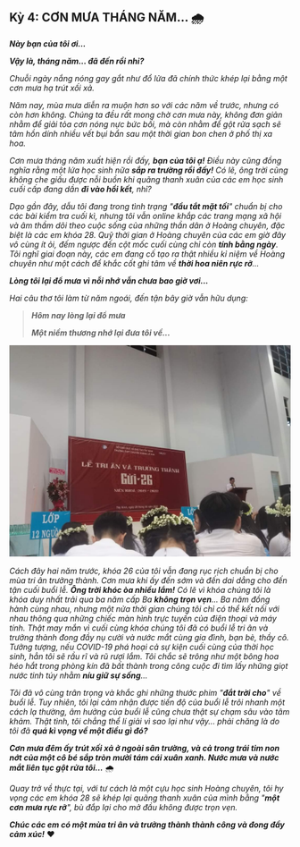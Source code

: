 ## Kỳ 4: CƠN MƯA THÁNG NĂM... 🌧

**_Này bạn của tôi ơi..._**

**_Vậy là, tháng năm... đã đến rồi nhỉ?_**

_Chuỗi ngày nắng nóng gay gắt như đổ lửa đã chính thức khép lại bằng một cơn mưa hạ trút xối xả._

_Năm nay, mùa mưa diễn ra muộn hơn so với các năm về trước, nhưng có còn hơn không. Chúng ta đều rất mong chờ cơn mưa này, không đơn giản nhằm để giải tỏa cơn nóng nực bức bối, mà còn nhằm để gột rửa sạch sẽ tâm hồn dính nhiều vết bụi bẩn sau một thời gian bon chen ở phố thị xa hoa._

_Cơn mưa tháng năm xuất hiện rồi đấy, **bạn của tôi ạ!** Điều này cũng đồng nghĩa rằng một lứa học sinh nữa **sắp ra trường rồi đấy!** Có lẽ, ông trời cũng không che giấu được nỗi buồn khi quãng thanh xuân của các em học sinh cuối cấp đang dần **đi vào hồi kết**, nhỉ?_

_Dạo gần đây, dẫu tôi đang trong tình trạng "**đầu tắt mặt tối**" chuẩn bị cho các bài kiểm tra cuối kì, nhưng tôi vẫn online khắp các trang mạng xã hội và âm thầm dõi theo cuộc sống của những thần dân ở Hoàng chuyên, đặc biệt là các em khóa 28. Quỹ thời gian ở Hoàng chuyên của các em giờ đây vô cùng ít ỏi, đếm ngược đến cột mốc cuối cùng chỉ còn **tính bằng ngày**. Tôi nghĩ giai đoạn này, các em đang cố tạo ra thật nhiều kỉ niệm về Hoàng chuyên như một cách để khắc cốt ghi tâm về **thời hoa niên rực rỡ**..._

**_Lòng tôi lại đổ mưa vì nỗi nhớ vẫn chưa bao giờ vơi..._**

_Hai câu thơ tôi làm từ năm ngoái, đến tận bây giờ vẫn hữu dụng:_

> **_Hôm nay lòng lại đổ mưa_**
>
> **_Một niềm thương nhớ lại đưa tôi về..._**

![GrownUp](../../../../public/images/posts/2023/11-11-HLK-MyYouth-2023-Spec/image5.jpg)

_Cách đây hai năm trước, khóa 26 của tôi vẫn đang rục rịch chuẩn bị cho mùa tri ân trưởng thành. Cơn mưa khi ấy đến sớm và đến dai dẳng cho đến tận cuối buổi lễ. **Ông trời khóc òa nhiều lắm!** Có lẽ vì khóa chúng tôi là khóa duy nhất trải qua ba năm cấp Ba **không trọn vẹn**... Ba năm đồng hành cùng nhau, nhưng một nửa thời gian chúng tôi chỉ có thể kết nối với nhau thông qua những chiếc màn hình trực tuyến của điện thoại và máy tính. Thật may mắn vì cuối cùng khóa chúng tôi đã có buổi lễ tri ân và trưởng thành đong đầy nụ cười và nước mắt cùng gia đình, bạn bè, thầy cô. Tưởng tượng, nếu COVID-19 phá hoại cả sự kiện cuối cùng của thời học sinh, hẳn tôi sẽ rầu rĩ và rũ rượi lắm. Tôi chắc sẽ trông như một bông hoa héo hắt trong phòng kín đã bất thành trong công cuộc đi tìm lấy những giọt nước tinh túy nhằm **níu giữ sự sống**..._

_Tôi đã vô cùng trân trọng và khắc ghi những thước phim "**đắt trời cho**" về buổi lễ. Tuy nhiên, tôi lại cảm nhận được tiến độ của buổi lễ trôi nhanh một cách lạ thường, âm hưởng của buổi lễ cũng chưa thật sự chạm sâu vào tâm khảm. Thật tình, tôi chẳng thể lí giải vì sao lại như vậy... phải chăng là do tôi đã **quá kì vọng về một điều gì đó?**_

**_Cơn mưa đêm ấy trút xối xả ở ngoài sân trường, và cả trong trái tim non nớt của một cô bé sắp tròn mười tám cái xuân xanh. Nước mưa và nước mắt liên tục gột rửa tôi..._** 🌧

_Quay trở về thực tại, với tư cách là một cựu học sinh Hoàng chuyên, tôi hy vọng các em khóa 28 sẽ khép lại quãng thanh xuân của mình bằng "**một cơn mưa rực rỡ**", bù đắp lại cho mở đầu không được trọn vẹn._

**_Chúc các em có một mùa tri ân và trưởng thành thành công và đong đầy cảm xúc!_** ❤️
